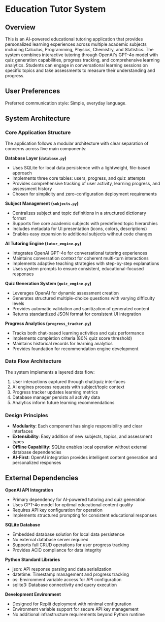 # Education Tutor System

## Overview

This is an AI-powered educational tutoring application that provides personalized learning experiences across multiple academic subjects including Calculus, Programming, Physics, Chemistry, and Statistics. The system combines interactive tutoring through OpenAI's GPT-4o model with quiz generation capabilities, progress tracking, and comprehensive learning analytics. Students can engage in conversational learning sessions on specific topics and take assessments to measure their understanding and progress.

## User Preferences

Preferred communication style: Simple, everyday language.

## System Architecture

### Core Application Structure
The application follows a modular architecture with clear separation of concerns across five main components:

**Database Layer (`database.py`)**
- Uses SQLite for local data persistence with a lightweight, file-based approach
- Implements three core tables: users, progress, and quiz_attempts
- Provides comprehensive tracking of user activity, learning progress, and assessment history
- Chosen for simplicity and zero-configuration deployment requirements

**Subject Management (`subjects.py`)**
- Centralizes subject and topic definitions in a structured dictionary format
- Supports five core academic subjects with predefined topic hierarchies
- Includes metadata for UI presentation (icons, colors, descriptions)
- Enables easy expansion to additional subjects without code changes

**AI Tutoring Engine (`tutor_engine.py`)**
- Integrates OpenAI GPT-4o for conversational tutoring experiences
- Maintains conversation context for coherent multi-turn interactions
- Implements adaptive teaching strategies with step-by-step explanations
- Uses system prompts to ensure consistent, educational-focused responses

**Quiz Generation System (`quiz_engine.py`)**
- Leverages OpenAI for dynamic assessment creation
- Generates structured multiple-choice questions with varying difficulty levels
- Provides automatic validation and sanitization of generated content
- Returns standardized JSON format for consistent UI integration

**Progress Analytics (`progress_tracker.py`)**
- Tracks both chat-based learning activities and quiz performance
- Implements completion criteria (80% quiz score threshold)
- Maintains historical records for learning analytics
- Provides foundation for recommendation engine development

### Data Flow Architecture
The system implements a layered data flow:
1. User interactions captured through chat/quiz interfaces
2. AI engines process requests with subject/topic context
3. Progress tracker updates learning metrics
4. Database manager persists all activity data
5. Analytics inform future learning recommendations

### Design Principles
- **Modularity**: Each component has single responsibility and clear interfaces
- **Extensibility**: Easy addition of new subjects, topics, and assessment types
- **Offline Capability**: SQLite enables local operation without external database dependencies
- **AI-First**: OpenAI integration provides intelligent content generation and personalized responses

## External Dependencies

**OpenAI API Integration**
- Primary dependency for AI-powered tutoring and quiz generation
- Uses GPT-4o model for optimal educational content quality
- Requires API key configuration for operation
- Implements structured prompting for consistent educational responses

**SQLite Database**
- Embedded database solution for local data persistence
- No external database server required
- Supports full CRUD operations for user progress tracking
- Provides ACID compliance for data integrity

**Python Standard Libraries**
- json: API response parsing and data serialization
- datetime: Timestamp management and progress tracking
- os: Environment variable access for API configuration
- sqlite3: Database connectivity and query execution

**Development Environment**
- Designed for Replit deployment with minimal configuration
- Environment variable support for secure API key management
- No additional infrastructure requirements beyond Python runtime